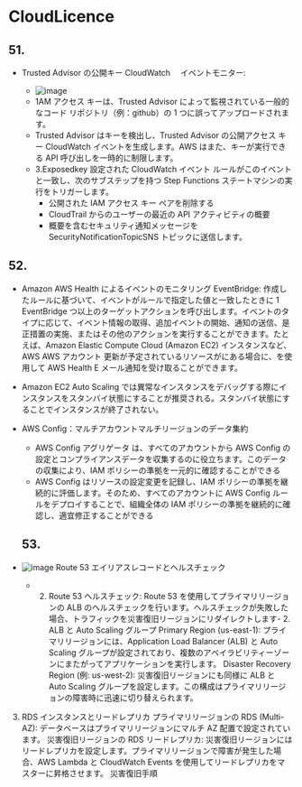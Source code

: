 # CloudLicence

## 51.

- Trusted Advisor の公開キー CloudWatch 　イベントモニター:

  - ![image](https://github.com/yoshikikasama/system/assets/61643054/0cb9443c-21f3-467b-afc8-8e97bf2ef322)
  - 1AM アクセス キーは、Trusted Advisor によって監視されている一般的なコード リポジトリ（例：github）の 1 つに誤ってアップロードされます。
  - Trusted Advisor はキーを検出し、Trusted Advisor の公開アクセス キー CloudWatch イベントを生成します。AWS はまた、キーが実行できる API 呼び出しを一時的に制限します。
  - 3.Exposedkey 設定された CloudWatch イベント ルールがこのイベントと一致し、次のサブステップを持つ Step Functions ステートマシンの実行をトリガーします。
    - 公開された IAM アクセス キー ペアを削除する
    - CloudTrail からのユーザーの最近の API アクティビティの概要
    - 概要を含むセキュリティ通知メッセージを SecurityNotificationTopicSNS トピックに送信します。

## 52.

- Amazon AWS Health によるイベントのモニタリング EventBridge: 作成したルールに基づいて、イベントがルールで指定した値と一致したときに 1 EventBridge つ以上のターゲットアクションを呼び出します。イベントのタイプに応じて、イベント情報の取得、追加イベントの開始、通知の送信、是正措置の実施、またはその他のアクションを実行することができます。たとえば、Amazon Elastic Compute Cloud (Amazon EC2) インスタンスなど、 AWS AWS アカウント 更新が予定されているリソースがにある場合に、を使用して AWS Health E メール通知を受け取ることができます。

- Amazon EC2 Auto Scaling では異常なインスタンスをデバッグする際にインスタンスをスタンバイ状態にすることが推奨される。スタンバイ状態にすることでインスタンスが終了されない。

- AWS Config：マルチアカウントマルチリージョンのデータ集約

  - AWS Config アグリゲータ は、すべてのアカウントから AWS Config の設定とコンプライアンスデータを収集するのに役立ちます。このデータの収集により、IAM ポリシーの準拠を一元的に確認することができる
  - AWS Config はリソースの設定変更を記録し、IAM ポリシーの準拠を継続的に評価します。そのため、すべてのアカウントに AWS Config ルールをデプロイすることで、組織全体の IAM ポリシーの準拠を継続的に確認し、適宜修正することができる

  ## 53.

- ![image](https://github.com/yoshikikasama/system/assets/61643054/c4d38a52-2024-4761-b7a5-9fec157a78ae)
Route 53 エイリアスレコードとヘルスチェック
  - 2. Route 53 ヘルスチェック: Route 53 を使用してプライマリリージョンの ALB のヘルスチェックを行います。ヘルスチェックが失敗した場合、トラフィックを災害復旧リージョンにリダイレクトします- 2. ALB と Auto Scaling グループ
Primary Region (us-east-1): プライマリリージョンには、Application Load Balancer (ALB) と Auto Scaling グループが設定されており、複数のアベイラビリティーゾーンにまたがってアプリケーションを実行します。
Disaster Recovery Region (例: us-west-2): 災害復旧リージョンにも同様に ALB と Auto Scaling グループを設定します。この構成はプライマリリージョンの障害時に迅速に切り替えられます。
3. RDS インスタンスとリードレプリカ
プライマリリージョンの RDS (Multi-AZ): データベースはプライマリリージョンにマルチ AZ 配置で設定されています。
災害復旧リージョンの RDS リードレプリカ: 災害復旧リージョンにはリードレプリカを設定します。プライマリリージョンで障害が発生した場合、AWS Lambda と CloudWatch Events を使用してリードレプリカをマスターに昇格させます。
災害復旧手順

